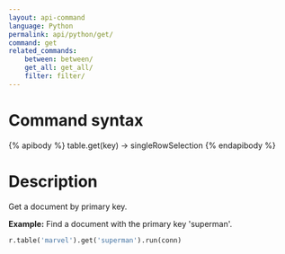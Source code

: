 ```yaml
---
layout: api-command 
language: Python
permalink: api/python/get/
command: get
related_commands:
    between: between/
    get_all: get_all/
    filter: filter/
---
```


# Command syntax #

{% apibody %}
table.get(key) &rarr; singleRowSelection
{% endapibody %}

# Description #

Get a document by primary key.

__Example:__ Find a document with the primary key 'superman'.

```py
r.table('marvel').get('superman').run(conn)
```


